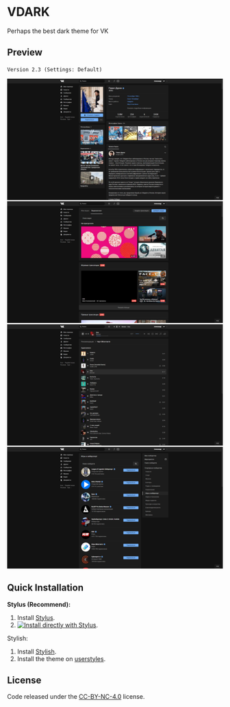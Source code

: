 # VDARK
Perhaps the best dark theme for VK

## Preview
`Version 2.3 (Settings: Default)`

![Страница](https://raw.githubusercontent.com/Wondermarin/VDARK/master/2.3/1.png "Страница")
![Видео](https://raw.githubusercontent.com/Wondermarin/VDARK/master/2.3/2.png "Видео")
![Музыка](https://raw.githubusercontent.com/Wondermarin/VDARK/master/2.3/3.png "Музыка")
![Сообщества](https://raw.githubusercontent.com/Wondermarin/VDARK/master/2.3/4.png "Сообщества")

## Quick Installation

**Stylus (Recommend):**

1. Install [Stylus](https://chrome.google.com/webstore/detail/stylus/clngdbkpkpeebahjckkjfobafhncgmne).
2. [![Install directly with Stylus](https://img.shields.io/badge/Install%20directly%20with-Stylus-00adad.svg)](https://dl.dropboxusercontent.com/s/faysjkwgq5n9m8a/vdark.user.css?dl=0).

Stylish:

1. Install [Stylish](https://chrome.google.com/webstore/detail/stylish-custom-themes-for/fjnbnpbmkenffdnngjfgmeleoegfcffe).
2. Install the theme on [userstyles](https://userstyles.org/styles/167283).

## License

Code released under the [CC-BY-NC-4.0](https://spdx.org/licenses/CC-BY-NC-4.0.html#licenseText) license.
